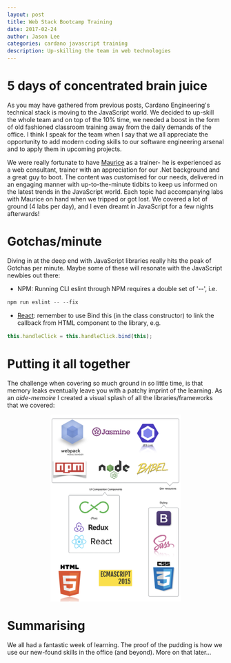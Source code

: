 ```yaml
---
layout: post
title: Web Stack Bootcamp Training 
date: 2017-02-24
author: Jason Lee
categories: cardano javascript training 
description: Up-skilling the team in web technologies
---
```



# 5 days of concentrated brain juice
As you may have gathered from previous posts, Cardano Engineering's technical stack is moving to the JavaScript world.  We decided to up-skill the whole team and on top of the 10% time, we needed a boost in the form of old fashioned classroom training away from the daily demands of the office.  I think I speak for the team when I say that we all appreciate the opportunity to add modern coding skills to our software engineering arsenal and to apply them in upcoming projects.

We were really fortunate to have [Maurice](https://twitter.com/MauriceDB) as a trainer- he is experienced as a web consultant, trainer with an appreciation for our .Net background and a great guy to boot.  The content was customised for our needs, delivered in an engaging manner with up-to-the-minute tidbits to keep us informed on the latest trends in the JavaScript world.  Each topic had accompanying labs with Maurice on hand when we tripped or got lost.  We covered a lot of ground (4 labs per day), and I even dreamt in JavaScript for a few nights afterwards!

# Gotchas/minute
Diving in at the deep end with JavaScript libraries really hits the peak of Gotchas per minute.  Maybe some of these will resonate with the JavaScript newbies out there:
* NPM: Running CLI eslint through NPM requires a double set of '--', i.e.
```javascript
npm run eslint -- --fix 
```
* [React](https://facebook.github.io/react/docs/handling-events.html): remember to use Bind this (in the class constructor) to link the callback from HTML component to the library, e.g.
```javascript
this.handleClick = this.handleClick.bind(this);
```

# Putting it all together
The challenge when covering so much ground in so little time, is that memory leaks eventually leave you with a patchy imprint of the learning.  As an *aide-memoire* I created a visual splash of all the libraries/frameworks that we covered:

<img src="/assets/images/post-images/javascript-training-summary.png" alt="javascript-summary" style="width: 60%; max-width: 350px;
    display: block;
    margin: 0 auto" />

# Summarising
We all had a fantastic week of learning.  The proof of the pudding is how we use our new-found skills in the office (and beyond).  More on that later...
